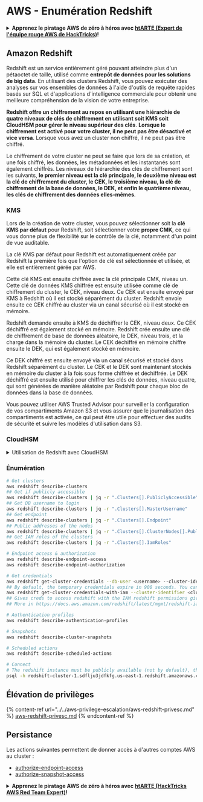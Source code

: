 # AWS - Enumération Redshift

<details>

<summary><strong>Apprenez le piratage AWS de zéro à héros avec</strong> <a href="https://training.hacktricks.xyz/courses/arte"><strong>htARTE (Expert de l'équipe rouge AWS de HackTricks)</strong></a><strong>!</strong></summary>

Autres façons de soutenir HackTricks :

* Si vous souhaitez voir votre **entreprise annoncée dans HackTricks** ou **télécharger HackTricks en PDF**, consultez les [**PLANS D'ABONNEMENT**](https://github.com/sponsors/carlospolop) !
* Obtenez le [**swag officiel PEASS & HackTricks**](https://peass.creator-spring.com)
* Découvrez [**La famille PEASS**](https://opensea.io/collection/the-peass-family), notre collection exclusive de [**NFT**](https://opensea.io/collection/the-peass-family)
* **Rejoignez le** 💬 [**groupe Discord**](https://discord.gg/hRep4RUj7f) ou le [**groupe Telegram**](https://t.me/peass) ou **suivez** nous sur **Twitter** 🐦 [**@hacktricks_live**](https://twitter.com/hacktricks_live)**.**
* **Partagez vos astuces de piratage en soumettant des PR aux** [**HackTricks**](https://github.com/carlospolop/hacktricks) et [**HackTricks Cloud**](https://github.com/carlospolop/hacktricks-cloud) dépôts GitHub.

</details>

## Amazon Redshift

Redshift est un service entièrement géré pouvant atteindre plus d'un pétaoctet de taille, utilisé comme **entrepôt de données pour les solutions de big data**. En utilisant des clusters Redshift, vous pouvez exécuter des analyses sur vos ensembles de données à l'aide d'outils de requête rapides basés sur SQL et d'applications d'intelligence commerciale pour obtenir une meilleure compréhension de la vision de votre entreprise.

**Redshift offre un chiffrement au repos en utilisant une hiérarchie de quatre niveaux de clés de chiffrement en utilisant soit KMS soit CloudHSM pour gérer le niveau supérieur des clés**. **Lorsque le chiffrement est activé pour votre cluster, il ne peut pas être désactivé et vice versa**. Lorsque vous avez un cluster non chiffré, il ne peut pas être chiffré.

Le chiffrement de votre cluster ne peut se faire que lors de sa création, et une fois chiffré, les données, les métadonnées et les instantanés sont également chiffrés. Les niveaux de hiérarchie des clés de chiffrement sont les suivants, **le premier niveau est la clé principale, le deuxième niveau est la clé de chiffrement du cluster, le CEK, le troisième niveau, la clé de chiffrement de la base de données, le DEK, et enfin le quatrième niveau, les clés de chiffrement des données elles-mêmes**.

### KMS

Lors de la création de votre cluster, vous pouvez sélectionner soit la **clé KMS par défaut** pour Redshift, soit sélectionner votre **propre CMK**, ce qui vous donne plus de flexibilité sur le contrôle de la clé, notamment d'un point de vue auditable.

La clé KMS par défaut pour Redshift est automatiquement créée par Redshift la première fois que l'option de clé est sélectionnée et utilisée, et elle est entièrement gérée par AWS.

Cette clé KMS est ensuite chiffrée avec la clé principale CMK, niveau un. Cette clé de données KMS chiffrée est ensuite utilisée comme clé de chiffrement du cluster, le CEK, niveau deux. Ce CEK est ensuite envoyé par KMS à Redshift où il est stocké séparément du cluster. Redshift envoie ensuite ce CEK chiffré au cluster via un canal sécurisé où il est stocké en mémoire.

Redshift demande ensuite à KMS de déchiffrer le CEK, niveau deux. Ce CEK déchiffré est également stocké en mémoire. Redshift crée ensuite une clé de chiffrement de base de données aléatoire, le DEK, niveau trois, et la charge dans la mémoire du cluster. Le CEK déchiffré en mémoire chiffre ensuite le DEK, qui est également stocké en mémoire.

Ce DEK chiffré est ensuite envoyé via un canal sécurisé et stocké dans Redshift séparément du cluster. Le CEK et le DEK sont maintenant stockés en mémoire du cluster à la fois sous forme chiffrée et déchiffrée. Le DEK déchiffré est ensuite utilisé pour chiffrer les clés de données, niveau quatre, qui sont générées de manière aléatoire par Redshift pour chaque bloc de données dans la base de données.

Vous pouvez utiliser AWS Trusted Advisor pour surveiller la configuration de vos compartiments Amazon S3 et vous assurer que le journalisation des compartiments est activée, ce qui peut être utile pour effectuer des audits de sécurité et suivre les modèles d'utilisation dans S3.

### CloudHSM

<details>

<summary>Utilisation de Redshift avec CloudHSM</summary>

Lorsque vous travaillez avec CloudHSM pour effectuer votre chiffrement, vous devez d'abord établir une connexion de confiance entre votre client HSM et Redshift tout en utilisant des certificats client et serveur.

Cette connexion est nécessaire pour fournir des communications sécurisées, permettant l'envoi de clés de chiffrement entre votre client HSM et vos clusters Redshift. En utilisant une paire de clés privée et publique générée de manière aléatoire, Redshift crée un certificat client public, qui est chiffré et stocké par Redshift. Celui-ci doit être téléchargé et enregistré sur votre client HSM, et attribué à la partition HSM correcte.

Vous devez ensuite configurer Redshift avec les détails suivants de votre client HSM : l'adresse IP du HSM, le nom de la partition HSM, le mot de passe de la partition HSM, et le certificat serveur HSM public, qui est chiffré par CloudHSM en utilisant une clé maître interne. Une fois ces informations fournies, Redshift confirmera et vérifiera qu'il peut se connecter et accéder à la partition de développement.

Si vos politiques de sécurité internes ou vos contrôles de gouvernance dictent que vous devez appliquer une rotation des clés, cela est possible avec Redshift vous permettant de faire tourner les clés de chiffrement pour les clusters chiffrés, cependant, vous devez être conscient que pendant le processus de rotation des clés, le cluster sera temporairement indisponible, il est donc préférable de ne faire tourner les clés que lorsque vous en avez besoin, ou si vous pensez qu'elles ont pu être compromises.

Pendant la rotation, Redshift fera tourner le CEK pour votre cluster et pour toutes les sauvegardes de ce cluster. Il fera tourner un DEK pour le cluster mais il n'est pas possible de faire tourner un DEK pour les instantanés stockés dans S3 qui ont été chiffrés à l'aide du DEK. Il mettra le cluster dans un état de 'rotation des clés' jusqu'à ce que le processus soit terminé, moment où le statut reviendra à 'disponible'.

</details>

### Énumération
```bash
# Get clusters
aws redshift describe-clusters
## Get if publicly accessible
aws redshift describe-clusters | jq -r ".Clusters[].PubliclyAccessible"
## Get DB username to login
aws redshift describe-clusters | jq -r ".Clusters[].MasterUsername"
## Get endpoint
aws redshift describe-clusters | jq -r ".Clusters[].Endpoint"
## Public addresses of the nodes
aws redshift describe-clusters | jq -r ".Clusters[].ClusterNodes[].PublicIPAddress"
## Get IAM roles of the clusters
aws redshift describe-clusters | jq -r ".Clusters[].IamRoles"

# Endpoint access & authorization
aws redshift describe-endpoint-access
aws redshift describe-endpoint-authorization

# Get credentials
aws redshift get-cluster-credentials --db-user <username> --cluster-identifier <cluster-id>
## By default, the temporary credentials expire in 900 seconds. You can optionally specify a duration between 900 seconds (15 minutes) and 3600 seconds (60 minutes).
aws redshift get-cluster-credentials-with-iam --cluster-identifier <cluster-id>
## Gives creds to access redshift with the IAM redshift permissions given to the current AWS account
## More in https://docs.aws.amazon.com/redshift/latest/mgmt/redshift-iam-access-control-identity-based.html

# Authentication profiles
aws redshift describe-authentication-profiles

# Snapshots
aws redshift describe-cluster-snapshots

# Scheduled actions
aws redshift describe-scheduled-actions

# Connect
# The redshift instance must be publicly available (not by default), the sg need to allow inbounds connections to the port and you need creds
psql -h redshift-cluster-1.sdflju3jdfkfg.us-east-1.redshift.amazonaws.com -U admin -d dev -p 5439
```
## Élévation de privilèges

{% content-ref url="../../aws-privilege-escalation/aws-redshift-privesc.md" %}
[aws-redshift-privesc.md](../../aws-privilege-escalation/aws-redshift-privesc.md)
{% endcontent-ref %}

## Persistance

Les actions suivantes permettent de donner accès à d'autres comptes AWS au cluster :

* [authorize-endpoint-access](https://docs.aws.amazon.com/cli/latest/reference/redshift/authorize-endpoint-access.html)
* [authorize-snapshot-access](https://docs.aws.amazon.com/cli/latest/reference/redshift/authorize-snapshot-access.html)

<details>

<summary><strong>Apprenez le piratage AWS de zéro à héros avec</strong> <a href="https://training.hacktricks.xyz/courses/arte"><strong>htARTE (HackTricks AWS Red Team Expert)</strong></a><strong>!</strong></summary>

Autres façons de soutenir HackTricks :

* Si vous souhaitez voir votre **entreprise annoncée dans HackTricks** ou **télécharger HackTricks en PDF**, consultez les [**PLANS D'ABONNEMENT**](https://github.com/sponsors/carlospolop) !
* Obtenez le [**swag officiel PEASS & HackTricks**](https://peass.creator-spring.com)
* Découvrez [**The PEASS Family**](https://opensea.io/collection/the-peass-family), notre collection exclusive de [**NFTs**](https://opensea.io/collection/the-peass-family)
* **Rejoignez le** 💬 [**groupe Discord**](https://discord.gg/hRep4RUj7f) ou le [**groupe Telegram**](https://t.me/peass) ou **suivez-nous** sur **Twitter** 🐦 [**@hacktricks_live**](https://twitter.com/hacktricks_live)**.**
* **Partagez vos astuces de piratage en soumettant des PR aux** [**HackTricks**](https://github.com/carlospolop/hacktricks) et [**HackTricks Cloud**](https://github.com/carlospolop/hacktricks-cloud) github repos.

</details>

